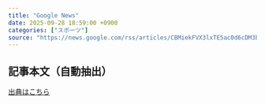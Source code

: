 ```yaml
---
title: "Google News"
date: 2025-09-28 18:59:00 +0900
categories: ["スポーツ"]
source: "https://news.google.com/rss/articles/CBMiekFVX3lxTE5ac0d6cDM3bFp5ZGFfTXpodVM1aGFpeUd2N3U4Z1BJUG1PRWtLWnBrVjh0XzRnekd1NnVhQjlpVmJyRU9kTGxXbkttTEpmMmtqOXhwUmlHbENEY2U5MlNGYzdvaUx1ZmZXV1F6c09JdzkyNlJQN2dpdTZ30gF_QVVfeXFMTVZRV2VxdGVReXZWUm9PYjNBd2xwMUpsazNEQ3JhcFFPTW55SzlGcWhJdDZjYVdsYTVPajNNelpnMFloZUZHR05zdG0zd3NpRVltU0ZETTY0dTZTOVNBYm01djFMMzU5SmU4akl0cG1uVk9CU1dLRXFaZEJRWngzZw?oc=5"
---
```


## 記事本文（自動抽出）
<body class="y0K44d EA71Tc" id="readabilityBody"></body>

[出典はこちら](https://news.google.com/rss/articles/CBMiekFVX3lxTE5ac0d6cDM3bFp5ZGFfTXpodVM1aGFpeUd2N3U4Z1BJUG1PRWtLWnBrVjh0XzRnekd1NnVhQjlpVmJyRU9kTGxXbkttTEpmMmtqOXhwUmlHbENEY2U5MlNGYzdvaUx1ZmZXV1F6c09JdzkyNlJQN2dpdTZ30gF_QVVfeXFMTVZRV2VxdGVReXZWUm9PYjNBd2xwMUpsazNEQ3JhcFFPTW55SzlGcWhJdDZjYVdsYTVPajNNelpnMFloZUZHR05zdG0zd3NpRVltU0ZETTY0dTZTOVNBYm01djFMMzU5SmU4akl0cG1uVk9CU1dLRXFaZEJRWngzZw?oc=5)
